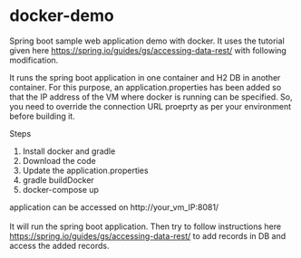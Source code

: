 # docker-demo
Spring boot sample web application demo with docker. It uses the tutorial given here https://spring.io/guides/gs/accessing-data-rest/ with following modification.

It runs the spring boot application in one container and H2 DB in another container. For this purpose, an application.properties has been added so that the IP address of the VM where docker is running can be specified. So, you need to override the connection URL proeprty as per your environment before building it. 


Steps</br>
1. Install docker and gradle </br>
2. Download the code</br>
3. Update the application.properties </br>
4. gradle buildDocker</br>
5. docker-compose up</br>

application can be accessed on http://your_vm_IP:8081/
</br>
</br>It will run the spring boot application. Then try to follow instructions here https://spring.io/guides/gs/accessing-data-rest/ to add records in DB and access the added records.


